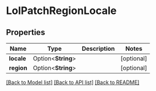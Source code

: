 # LolPatchRegionLocale

## Properties

Name | Type | Description | Notes
------------ | ------------- | ------------- | -------------
**locale** | Option<**String**> |  | [optional]
**region** | Option<**String**> |  | [optional]

[[Back to Model list]](../README.md#documentation-for-models) [[Back to API list]](../README.md#documentation-for-api-endpoints) [[Back to README]](../README.md)


